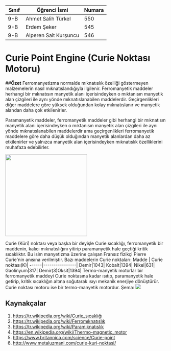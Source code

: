 ﻿Sınıf | Öğrenci İsmi  | Numara
------|----------------|--------
9-B   | Ahmet Salih Türkel | 550
9-B   | Erdem Şeker | 545
9-B   | Alperen Sait Kurşuncu | 546

#  **Curie Point Engine (Curie Noktası Motoru)**
##**Özet**
Ferromanyetizma normalde mıknatıslık özelliği göstermeyen malzemelerin nasıl mıknatıslandığıyla ilgilenir. Ferromanyetik maddeler herhangi bir mıknatısın manyetik alanı içerisindeyken o mıktanısın manyetik alan çizgileri ile aynı yönde mıknatıslanabilen maddelerdir. Geçirgenlikleri diğer maddelere göre yüksek olduğundan kolay mıknatıslanır ve manyetik alandan daha çok etkilenirler. 

Paramanyetik maddeler, ferromanyetik maddeler gibi herhangi bir mıknatısın manyetik alanı içerisindeyken o mıktanısın manyetik alan çizgileri ile aynı yönde mıknatıslanabilen maddelerdir ama geçirgenlikleri ferromanyetik maddelere göre daha düşük olduğından manyetik alanlardan daha az etkilenirler ve yalnızca manyetik alan içerisindeyken mıknatıslık özelliklerini muhafaza edebilirler.

<a title="Manyetizma Çeşitleri"><img width="256" src="https://i.hizliresim.com/9DDBZk.png"/></a>

Curie (Küri) noktası veya başka bir deyişle Curie sıcaklığı, ferromanyetik bir maddenin, kalıcı mıknatıslığını yitirip paramanyetik hale geçtiği kritik sıcaklıktır. Bu isim manyetizma üzerine çalışan Fransız fizikçi Pierre Curie'nin anısına verilmiştir. Bazı maddelerin Curie noktaları:
Madde | Curie noktası(K)|
------|----------------|
Demir|1043|
Kobalt|1394|
Nikel|631|
Gaolinyum|317|
Demir(3)Oksit|1394|
Termo-manyetik motorlar bir ferromanyetik maddeyi Curie noktasına kadar ısıtıp, paramanyetik hale getirip, kritik sıcaklığın altına soğutarak ısıyı mekanik enerjiye dönüştürür. Curie noktası motoru ise bir termo-manyetik motordur. Şema:
<a title="Curie motoru şeması"><img width="" src="http://1.bp.blogspot.com/_Fr8044ToyQs/TTCAvu6ORlI/AAAAAAAAAF0/Acyi-QzaUmE/s1600/CURIE+EFFECT+HEAT+ENGINE.png"/></a>
## **Kaynakçalar** 
1.  https://tr.wikipedia.org/wiki/Curie_sıcaklığı
2. https://tr.wikipedia.org/wiki/Ferromıknatıslık
3. https://tr.wikipedia.org/wiki/Paramıknatıslık
4. https://en.wikipedia.org/wiki/Thermo-magnetic_motor
5. https://www.britannica.com/science/Curie-point 
6. http://www.metaluzmani.com/curie-kuri-noktasi/
